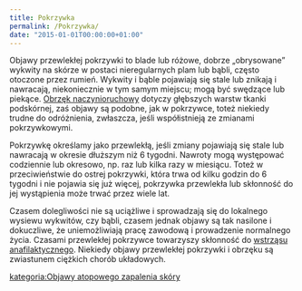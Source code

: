 ```yaml
---
title: Pokrzywka
permalink: /Pokrzywka/
date: "2015-01-01T00:00:00+01:00"
---
```


Objawy przewlekłej pokrzywki to blade lub różowe, dobrze „obrysowane” wykwity na skórze w postaci nieregularnych plam lub bąbli, często otoczone przez rumień. Wykwity i bąble pojawiają się stale lub znikają i nawracają, niekoniecznie w tym samym miejscu; mogą być swędzące lub piekące. [Obrzęk naczynioruchowy](/atopedia/Obrzęk_naczynioruchowy "wikilink") dotyczy głębszych warstw tkanki podskórnej, zaś objawy są podobne, jak w pokrzywce, toteż niekiedy trudne do odróżnienia, zwłaszcza, jeśli współistnieją ze zmianami pokrzywkowymi.

Pokrzywkę określamy jako przewlekłą, jeśli zmiany pojawiają się stale lub nawracają w okresie dłuższym niż 6 tygodni. Nawroty mogą występować codziennie lub okresowo, np. raz lub kilka razy w miesiącu. Toteż w przeciwieństwie do ostrej pokrzywki, która trwa od kilku godzin do 6 tygodni i nie pojawia się już więcej, pokrzywka przewlekła lub skłonność do jej wystąpienia może trwać przez wiele lat.

Czasem dolegliwości nie są uciążliwe i sprowadzają się do lokalnego wysiewu wykwitów, czy bąbli, czasem jednak objawy są tak nasilone i dokuczliwe, że uniemożliwiają pracę zawodową i prowadzenie normalnego życia. Czasami przewlekłej pokrzywce towarzyszy skłonność do [wstrząsu anafilaktycznego](/atopedia/wstrząs_anafilaktyczny "wikilink"). Niekiedy objawy przewlekłej pokrzywki i obrzęku są zwiastunem ciężkich chorób układowych.

[kategoria:Objawy atopowego zapalenia skóry](/atopedia/kategoria:Objawy_atopowego_zapalenia_skóry "wikilink")